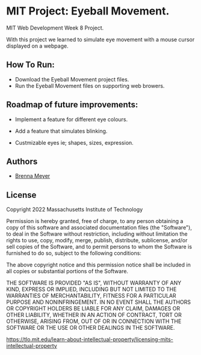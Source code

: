 # MIT Project: Eyeball Movement.

MIT Web Development Week 8 Project. 

With this project we learned to simulate eye movement with a mouse cursor displayed on a webpage.





## How To Run:

- Download the Eyeball Movement project files.
- Run the Eyeball Movement files on supporting web browers.
    
## Roadmap of future improvements:

- Implement a feature for different eye colours. 

- Add a feature that simulates blinking.

- Custmizable eyes ie; shapes, sizes, expression.


## Authors

- [Brenna Meyer](https://www.github.com/Bren129)


## License

Copyright 2022 Massachusetts Institute of Technology

Permission is hereby granted, free of charge, to any person obtaining a copy of this software and associated documentation files (the "Software"), to deal in the Software without restriction, including without limitation the rights to use, copy, modify, merge, publish, distribute, sublicense, and/or sell copies of the Software, and to permit persons to whom the Software is furnished to do so, subject to the following conditions:

The above copyright notice and this permission notice shall be included in all copies or substantial portions of the Software.

THE SOFTWARE IS PROVIDED "AS IS", WITHOUT WARRANTY OF ANY KIND, EXPRESS OR IMPLIED, INCLUDING BUT NOT LIMITED TO THE WARRANTIES OF MERCHANTABILITY, FITNESS FOR A PARTICULAR PURPOSE AND NONINFRINGEMENT. IN NO EVENT SHALL THE AUTHORS OR COPYRIGHT HOLDERS BE LIABLE FOR ANY CLAIM, DAMAGES OR OTHER LIABILITY, WHETHER IN AN ACTION OF CONTRACT, TORT OR OTHERWISE, ARISING FROM, OUT OF OR IN CONNECTION WITH THE SOFTWARE OR THE USE OR OTHER DEALINGS IN THE SOFTWARE.

https://tlo.mit.edu/learn-about-intellectual-property/licensing-mits-intellectual-property

